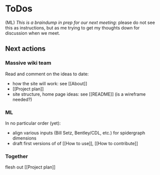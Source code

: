 
# ToDos
(ML) *This is a braindump in prep for our next meeting*: please do not see this as instructions, but as me trying to get my thoughts down for discussion when we meet.

## Next actions

### Massive wiki team
Read and comment on the ideas to date:
* how the site will work: see [[About]]
* [[Project plan]]
* site structure, home page ideas: see [[README]] (is a wireframe needed?)


### ML
In no particular order (yet):
* align various inputs (Bill Setz, Bentley/CDL, etc.) for spidergraph dimensions
* draft first versions of of [[How to use]], [[How to contribute]]

### Together
flesh out [[Project plan]]


